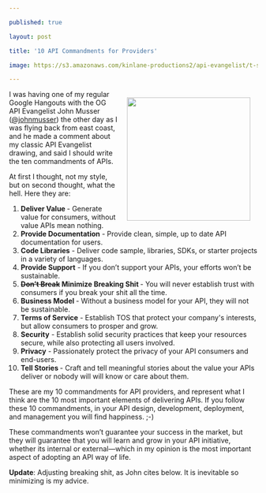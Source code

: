 ---
published: true
layout: post
title: '10 API Commandments for Providers'
image: https://s3.amazonaws.com/kinlane-productions2/api-evangelist/t-shirts/KL_InApiWeTrust-1000.png
---

<p><img style="padding: 15px;" src="https://s3.amazonaws.com/kinlane-productions2/api-evangelist/t-shirts/KL_InApiWeTrust-1000.png" alt="" width="250" align="right" />
<p>I was having one of my regular Google Hangouts with the OG API Evangelist John Musser (<a href="https://twitter.com/johnmusser">@johnmusser</a>) the other day as I was flying back from east coast, and he made a comment about my classic API Evangelist drawing, and said I should write the ten commandments of APIs.
<p>At first I thought, not my style, but on second thought, what the hell. Here they are:
<ol class="mainlist">
<li><strong>Deliver Value </strong>- Generate value for consumers, without value APIs mean nothing.</li>
<li><strong>Provide Documentation</strong> - Provide clean, simple, up to date API documentation for users.</li>
<li><strong>Code Libraries</strong> - Deliver code sample, libraries, SDKs, or starter projects in a variety of languages.</li>
<li><strong>Provide Support</strong> - If you don&rsquo;t support your APIs, your efforts won&rsquo;t be sustainable.</li>
<li><strong><span style="text-decoration: line-through;">Don&rsquo;t Break</span> Minimize Breaking Shit </strong>- You will never establish trust with consumers if you break your shit all the time.</li>
<li><strong>Business Model </strong>- Without a business model for your API, they will not be sustainable.</li>
<li><strong>Terms of Service</strong> - Establish TOS that protect your company's interests, but allow consumers to prosper and grow.</li>
<li><strong>Security</strong> - Establish solid security practices that keep your resources secure, while also protecting all users involved.</li>
<li><strong>Privacy</strong> - Passionately protect the privacy of your API consumers and end-users.</li>
<li><strong>Tell Stories </strong>- Craft and tell meaningful stories about the value your APIs deliver or nobody will will know or care about them.</li>
</ol>
<p>These are my 10 commandments for API providers, and represent what I think are the 10 most important elements of delivering APIs. If you follow these 10 commandments, in your API design, development, deployment, and management you will find happiness. ;-)
<p>These commandments won&rsquo;t guarantee your success in the market, but they will guarantee that you will learn and grow in your API initiative, whether its internal or external&mdash;which in my opinion is the most important aspect of adopting an API way of life.
<p><strong>Update</strong>: Adjusting breaking shit, as John cites below. It is inevitable so minimizing is my advice.

